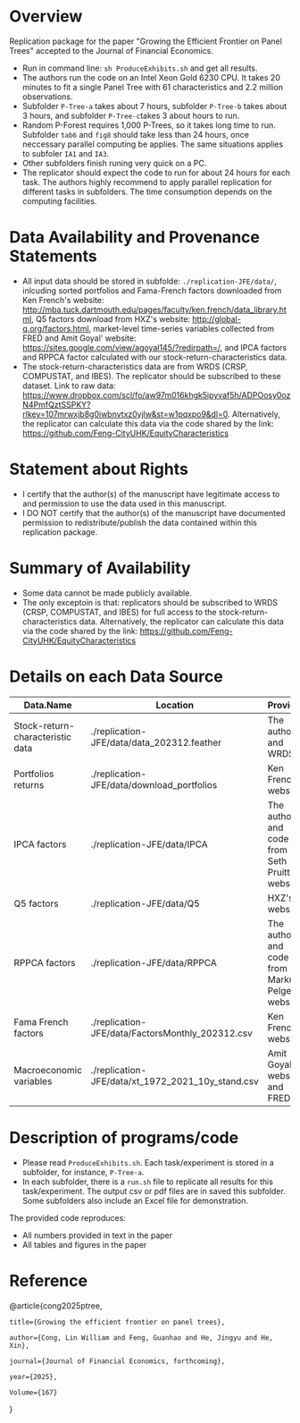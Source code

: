 
# Overview

Replication package for the paper "Growing the Efficient Frontier on Panel Trees" accepted to the Journal of Financial Economics.

- Run in command line: `sh ProduceExhibits.sh` and get all results.
- The authors run the code on an Intel Xeon Gold 6230 CPU. It takes 20 minutes to fit a single Panel Tree with 61 characteristics and 2.2 million observations.
- Subfolder `P-Tree-a` takes about 7 hours, subfolder `P-Tree-b` takes about 3 hours, and subfolder `P-Tree-c`takes 3 about hours to run.
- Random P-Forest requires 1,000 P-Trees, so it takes long time to run. Subfolder `tab6` and `fig8` should take less than 24 hours, once neccessary parallel computing be applies. The same situations applies to subfoler `IA1` and `IA3`. 
- Other subfolders finish runing very quick on a PC.
- The replicator should expect the code to run for about 24 hours for each task. The authors highly recommend to apply parallel replication for different tasks in subfolders. The time consumption depends on the computing facilities.  

# Data Availability and Provenance Statements

- All input data should be stored in subfolde: `./replication-JFE/data/`, inlcuding sorted portfolios and Fama-French factors downloaded from Ken French's website: http://mba.tuck.dartmouth.edu/pages/faculty/ken.french/data_library.html, Q5 factors download from HXZ's website: http://global-q.org/factors.html, market-level time-series variables collected from FRED and Amit Goyal' website: https://sites.google.com/view/agoyal145/?redirpath=/, and IPCA factors and RPPCA factor calculated with our stock-return-characteristics data.
- The stock-return-characteristics data are from WRDS (CRSP, COMPUSTAT, and IBES). The replicator should be subscribed to these dataset. Link to raw data: https://www.dropbox.com/scl/fo/aw97m016khgk5ipyvaf5h/ADPOosy0ozN4PmfQztSSPKY?rlkey=107mrwxjb8g0iwbnvtxz0yjlw&st=w1pqxpo9&dl=0.
    Alternatively, the replicator can calculate this data via the code shared by the link: https://github.com/Feng-CityUHK/EquityCharacteristics

# Statement about Rights

- I certify that the author(s) of the manuscript have legitimate access to and permission to use the data used in this manuscript.
- I DO NOT certify that the author(s) of the manuscript have documented permission to redistribute/publish the data contained within this replication package.

# Summary of Availability

- Some data cannot be made publicly available.
- The only exceptoin is that: replicators should be subscribed to WRDS (CRSP, COMPUSTAT, and IBES) for full access to the stock-return-characteristics data. Alternatively, the replicator can calculate this data via the code shared by the link: https://github.com/Feng-CityUHK/EquityCharacteristics

# Details on each Data Source

| Data.Name                        | Location                                          | Provider                                          | Avaiblable             |
| -------------------------------- | ------------------------------------------------- | ------------------------------------------------- | ---------------------- |
| Stock-return-characteristic data | ./replication-JFE/data/data_202312.feather        | The authors and WRDS                              | Need WRDS Subscription |
| Portfolios returns               | ./replication-JFE/data/download_portfolios        | Ken French' website                               | Yes                    |
| IPCA factors                     | ./replication-JFE/data/IPCA                       | The authors and code from Seth Pruitt's website   | Yes                    |
| Q5 factors                       | ./replication-JFE/data/Q5                         | HXZ's website                                     | Yes                    |
| RPPCA factors                    | ./replication-JFE/data/RPPCA                      | The authors and code from Markus Pelger's website | Yes                    |
| Fama French factors              | ./replication-JFE/data/FactorsMonthly_202312.csv  | Ken French' website                               | Yes                    |
| Macroeconomic variables          | ./replication-JFE/data/xt_1972_2021_10y_stand.csv | Amit Goyal's website and FRED                     | Yes                    |

# Description of programs/code

- Please read `ProduceExhibits.sh`. Each task/experiment is stored in a subfolder, for instance, `P-Tree-a`.
- In each subfolder, there is a `run.sh` file to replicate all results for this task/experiment. The output csv or pdf files are in saved this subfolder. Some subfolders also include an Excel file for demonstration.



The provided code reproduces:

- All numbers provided in text in the paper
- All tables and figures in the paper

# Reference

@article{cong2025ptree,

    title={Growing the efficient frontier on panel trees},

    ​author={Cong, Lin William and Feng, Guanhao and He, Jingyu and He, Xin},

    ​journal={Journal of Financial Economics, forthcoming},

    ​year={2025},

    Volume={167}

​}
